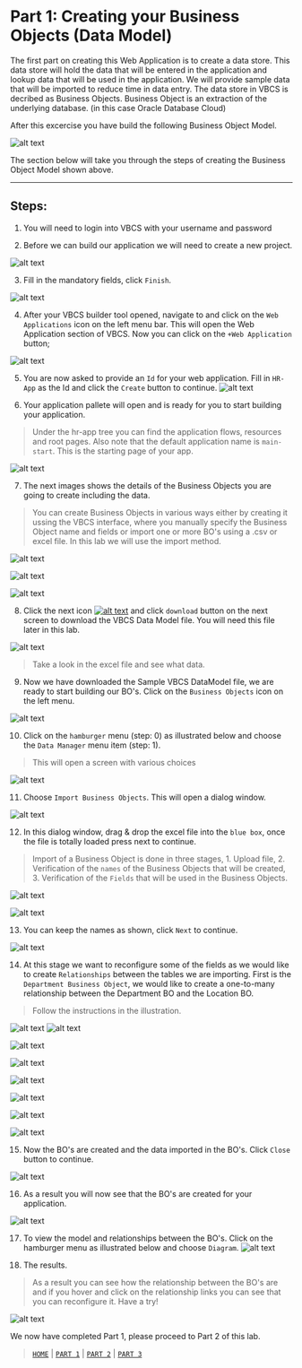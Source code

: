 # Part 1: Creating your Business Objects (Data Model)
The first part on creating this Web Application is to create a data store. This data store will hold the data that will be entered in the application and lookup data that will be used in the application. We will provide sample data that will be imported to reduce time in data entry. The data store in VBCS is decribed as Business Objects. Business Object is an extraction of the underlying database. (in this case Oracle Database Cloud)

After this excercise you have build the following Business Object Model.

![alt text](../resources/images/bo/BO-new.png)

The section below will take you through the steps of creating the Business Object Model shown above.

----
## Steps:
1. You will need to login into VBCS with your username and password

2. Before we can build our application we will need to create a new project.

![alt text](../resources/images/bo/1.png)

3. Fill in the mandatory fields, click `Finish`.

![alt text](../resources/images/bo/2.png)

4. After your VBCS builder tool opened, navigate to and click on the `Web Applications` icon on the left menu bar. This will open the Web Application section of VBCS. Now you can click on the `+Web Application` button; 

![alt text](../resources/images/bo/3.png)

5. You are now asked to provide an `Id` for your web application. Fill in `HR-App` as the Id and click the `Create` button to continue.
![alt text](../resources/images/bo/4.png)

6. Your application pallete will open and is ready for you to start building your application.
> Under the hr-app tree you can find the application flows, resources and root pages. Also note that the default application name is `main-start`. This is the starting page of your app.

![alt text](../resources/images/bo/9.png)

7. The next images shows the details of the Business Objects you are going to create including the data. 

> You can create Business Objects in various ways either by creating it ussing the VBCS interface, where you manually specify the Business Object name and fields or import one or more BO's using a .csv or excel file. In this lab we will use the import method.

![alt text](../resources/images/bo/5-new.png)

![alt text](../resources/images/bo/6-new.png)

![alt text](../resources/images/bo/7-new.png)

8. Click the next icon <a href="../resources/materials/Sample-VBCS-DataModel.xlsx">![alt text](../resources/images/bo/8.png "Logo Title Text 1")</a> and click `download` button on the next screen to download the VBCS Data Model file. You will need this file later in this lab.

![alt text](../resources/images/bo/8-A.png)

> Take a look in the excel file and see what data.

9. Now we have downloaded the Sample VBCS DataModel file, we are ready to start building our BO's. Click on the `Business Objects` icon on the left menu.

![alt text](../resources/images/bo/10.png)

10. Click on the `hamburger` menu (step: 0) as illustrated below and choose the `Data Manager` menu item (step: 1).

> This will open a screen with various choices

![alt text](../resources/images/bo/11.png)

11. Choose `Import Business Objects`. This will open a dialog window.

![alt text](../resources/images/bo/12.png)

12. In this dialog window, drag & drop the excel file into the `blue box`, once the file is totally loaded press next to continue.
> Import of a Business Object is done in three stages, 1. Upload file, 2. Verification of the `names` of the Business Objects that will be created, 3. Verification of the `Fields` that will be used in the Business Objects.

![alt text](../resources/images/bo/13.png)

![alt text](../resources/images/bo/14.png)

13. You can keep the names as shown, click `Next` to continue.

![alt text](../resources/images/bo/15.png)

14. At this stage we want to reconfigure some of the fields as we would like to create `Relationships` between the tables we are importing. First is the `Department Business Object`, we would like to create a one-to-many relationship between the Department BO and the Location BO.

> Follow the instructions in the illustration.

![alt text](../resources/images/bo/16-new.png)
![alt text](../resources/images/bo/16A-new.png)

![alt text](../resources/images/bo/16B-new.png)

![alt text](../resources/images/bo/16C-new.png)

![alt text](../resources/images/bo/16D-new.png)

![alt text](../resources/images/bo/17-new.png)

![alt text](../resources/images/bo/18-new.png)

![alt text](../resources/images/bo/19-new.png)

15. Now the BO's are created and the data imported in the BO's. Click `Close` button to continue.

![alt text](../resources/images/bo/25.png)

16. As a result you will now see that the BO's are created for your application.

![alt text](../resources/images/bo/26.png)

17. To view the model and relationships between the BO's. Click on the hamburger menu as illustrated below and choose `Diagram`.
![alt text](../resources/images/bo/27.png)

18. The results. 
> As a result you can see how the relationship between the BO's are and if you hover and click on the relationship links you can see that you can reconfigure it. Have a try!

![alt text](../resources/images/bo/28-new.png)

We now have completed Part 1, please proceed to Part 2 of this lab.

> [`HOME`](../README.md) | [`PART 1`](PART_1.md) | [`PART 2`](PART_2.md) | [`PART 3`](PART_3.md)
